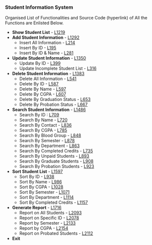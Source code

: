 ### Student Information System

Organised List of Functionalities and Source Code (hyperlink) of All the Functions are Enlisted Below.

- **Show Student List** - [L1219](https://github.com/tan45Nadim/CSE225-DSA-Project/blob/main/Codes/student_information_system.cpp#L1219)
- **Add Student Information** - [L1292](https://github.com/tan45Nadim/CSE225-DSA-Project/blob/main/Codes/student_information_system.cpp#L1292)
    - Insert All Information - [L214](https://github.com/tan45Nadim/CSE225-DSA-Project/blob/main/Codes/student_information_system.cpp#L214)
    - Insert By ID - [L195](https://github.com/tan45Nadim/CSE225-DSA-Project/blob/main/Codes/student_information_system.cpp#L195)
    - Insert By ID & Name - [L281](https://github.com/tan45Nadim/CSE225-DSA-Project/blob/main/Codes/student_information_system.cpp#L281)
- **Update Student Information** - [L1350](https://github.com/tan45Nadim/CSE225-DSA-Project/blob/main/Codes/student_information_system.cpp#L1350)
    - Update By ID - [L399](https://github.com/tan45Nadim/CSE225-DSA-Project/blob/main/Codes/student_information_system.cpp#L399)
    - Update Incomplete Student List - [L316](https://github.com/tan45Nadim/CSE225-DSA-Project/blob/main/Codes/student_information_system.cpp#L316)
- **Delete Student Information** - [L1383](https://github.com/tan45Nadim/CSE225-DSA-Project/blob/main/Codes/student_information_system.cpp#L1383)
    - Delete All Information - [L541](https://github.com/tan45Nadim/CSE225-DSA-Project/blob/main/Codes/student_information_system.cpp#L541)
    - Delete By ID - [L587](https://github.com/tan45Nadim/CSE225-DSA-Project/blob/main/Codes/student_information_system.cpp#L587)
    - Delete By Name - [L597](https://github.com/tan45Nadim/CSE225-DSA-Project/blob/main/Codes/student_information_system.cpp#L597)
    - Delete By CGPA - [L607](https://github.com/tan45Nadim/CSE225-DSA-Project/blob/main/Codes/student_information_system.cpp#L607)
    - Delete By Graduation Status - [L653](https://github.com/tan45Nadim/CSE225-DSA-Project/blob/main/Codes/student_information_system.cpp#L653)
    - Delete By Probation Status - [L667](https://github.com/tan45Nadim/CSE225-DSA-Project/blob/main/Codes/student_information_system.cpp#L667)
- **Search Student Information** - [L1486](https://github.com/tan45Nadim/CSE225-DSA-Project/blob/main/Codes/student_information_system.cpp#L1486)
    - Search By ID : [L709](https://github.com/tan45Nadim/CSE225-DSA-Project/blob/main/Codes/student_information_system.cpp#L709)
    - Search By Name - [L720](https://github.com/tan45Nadim/CSE225-DSA-Project/blob/main/Codes/student_information_system.cpp#L720)
    - Search By Contact - [L836](https://github.com/tan45Nadim/CSE225-DSA-Project/blob/main/Codes/student_information_system.cpp#L836)
    - Search By CGPA - [L785](https://github.com/tan45Nadim/CSE225-DSA-Project/blob/main/Codes/student_information_system.cpp#L785)
    - Search By Blood Group - [L848](https://github.com/tan45Nadim/CSE225-DSA-Project/blob/main/Codes/student_information_system.cpp#L848)
    - Search By Semester - [L878](https://github.com/tan45Nadim/CSE225-DSA-Project/blob/main/Codes/student_information_system.cpp#L878)
    - Search By Department - [L863](https://github.com/tan45Nadim/CSE225-DSA-Project/blob/main/Codes/student_information_system.cpp#L863)
    - Search By Completed Credits - [L735](https://github.com/tan45Nadim/CSE225-DSA-Project/blob/main/Codes/student_information_system.cpp#L735)
    - Search By Unpaid Students - [L893](https://github.com/tan45Nadim/CSE225-DSA-Project/blob/main/Codes/student_information_system.cpp#L893)
    - Search By Graduate Students - [L908](https://github.com/tan45Nadim/CSE225-DSA-Project/blob/main/Codes/student_information_system.cpp#L908)
    - Search By Probation Students - [L923](https://github.com/tan45Nadim/CSE225-DSA-Project/blob/main/Codes/student_information_system.cpp#L923)
- **Sort Student List** - [L1597](https://github.com/tan45Nadim/CSE225-DSA-Project/blob/main/Codes/student_information_system.cpp#L1597)
    - Sort By ID - [L938](https://github.com/tan45Nadim/CSE225-DSA-Project/blob/main/Codes/student_information_system.cpp#L938)
    - Sort By Name - [L986](https://github.com/tan45Nadim/CSE225-DSA-Project/blob/main/Codes/student_information_system.cpp#L986)
    - Sort By CGPA - [L1028](https://github.com/tan45Nadim/CSE225-DSA-Project/blob/main/Codes/student_information_system.cpp#L1028)
    - Sort By Semester - [L1071](https://github.com/tan45Nadim/CSE225-DSA-Project/blob/main/Codes/student_information_system.cpp#L1071)
    - Sort By Department - [L1114](https://github.com/tan45Nadim/CSE225-DSA-Project/blob/main/Codes/student_information_system.cpp#L1114)
    - Sort By Completed Credits - [L1157](https://github.com/tan45Nadim/CSE225-DSA-Project/blob/main/Codes/student_information_system.cpp#L1157)
- **Generate Report** - [L1716](https://github.com/tan45Nadim/CSE225-DSA-Project/blob/main/Codes/student_information_system.cpp#L1716)
    - Report on All Students - [L2093](https://github.com/tan45Nadim/CSE225-DSA-Project/blob/main/Codes/student_information_system.cpp#L2093)
    - Report on Specific ID - [L2078](https://github.com/tan45Nadim/CSE225-DSA-Project/blob/main/Codes/student_information_system.cpp#L2078)
    - Report by Semester - [L2133](https://github.com/tan45Nadim/CSE225-DSA-Project/blob/main/Codes/student_information_system.cpp#L2133)
    - Report by CGPA - [L2154](https://github.com/tan45Nadim/CSE225-DSA-Project/blob/main/Codes/student_information_system.cpp#L2154)
    - Report on Probated Students - [L2112](https://github.com/tan45Nadim/CSE225-DSA-Project/blob/main/Codes/student_information_system.cpp#L2112)
- **Exit**
